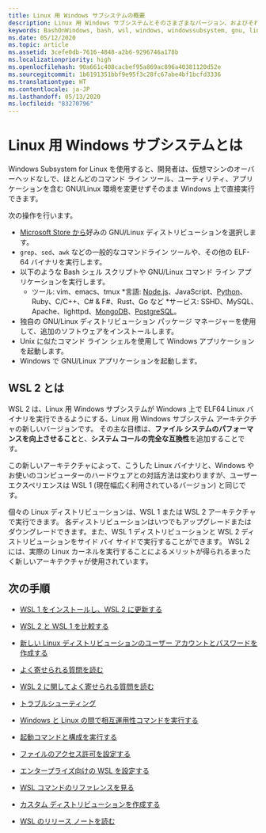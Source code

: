 ```yaml
---
title: Linux 用 Windows サブシステムの概要
description: Linux 用 Windows サブシステムとそのさまざまなバージョン、およびそれらの使用方法について説明します。
keywords: BashOnWindows, bash, wsl, windows, windowssubsystem, gnu, linux
ms.date: 05/12/2020
ms.topic: article
ms.assetid: 3cefe0db-7616-4848-a2b6-9296746a178b
ms.localizationpriority: high
ms.openlocfilehash: 90a661c408cacbef95a869ac896a40381120d52e
ms.sourcegitcommit: 1b6191351bbf9e95f3c28fc67abe4bf1bcfd3336
ms.translationtype: HT
ms.contentlocale: ja-JP
ms.lasthandoff: 05/13/2020
ms.locfileid: "83270796"
---
```

# <a name="what-is-the-windows-subsystem-for-linux"></a>Linux 用 Windows サブシステムとは

Windows Subsystem for Linux を使用すると、開発者は、仮想マシンのオーバーヘッドなしで、ほとんどのコマンド ライン ツール、ユーティリティ、アプリケーションを含む GNU/Linux 環境を変更せずそのまま Windows 上で直接実行できます。

次の操作を行います。

* [Microsoft Store から](https://aka.ms/wslstore)好みの GNU/Linux ディストリビューションを選択します。
* `grep`、`sed`、`awk` などの一般的なコマンドライン ツールや、その他の ELF-64 バイナリを実行します。
* 以下のような Bash シェル スクリプトや GNU/Linux コマンド ライン アプリケーションを実行します。  
    * ツール: vim、emacs、tmux *言語: [Node.js](https://docs.microsoft.com/windows/nodejs/setup-on-wsl2)、JavaScript、[Python](https://docs.microsoft.com/windows/python/web-frameworks)、Ruby、C/C++、C# & F#、Rust、Go など *サービス: SSHD、MySQL、Apache、lighttpd、[MongoDB](https://docs.microsoft.com/windows/nodejs/databases)、[PostgreSQL](https://docs.microsoft.com/windows/python/databases)。
* 独自の GNU/Linux ディストリビューション パッケージ マネージャーを使用して、追加のソフトウェアをインストールします。
* Unix に似たコマンド ライン シェルを使用して Windows アプリケーションを起動します。
* Windows で GNU/Linux アプリケーションを起動します。

## <a name="what-is-wsl-2"></a>WSL 2 とは

WSL 2 は、Linux 用 Windows サブシステムが Windows 上で ELF64 Linux バイナリを実行できるようにする、Linux 用 Windows サブシステム アーキテクチャの新しいバージョンです。 その主な目標は、**ファイル システムのパフォーマンスを向上させること**と、**システム コールの完全な互換性**を追加することです。

この新しいアーキテクチャによって、こうした Linux バイナリと、Windows やお使いのコンピューターのハードウェアとの対話方法は変わりますが、ユーザー エクスペリエンスは WSL 1 (現在幅広く利用されているバージョン) と同じです。

個々の Linux ディストリビューションは、WSL 1 または WSL 2 アーキテクチャで実行できます。 各ディストリビューションはいつでもアップグレードまたはダウングレードできます。また、WSL 1 ディストリビューションと WSL 2 ディストリビューションをサイド バイ サイドで実行することができます。 WSL 2 には、実際の Linux カーネルを実行することによるメリットが得られるまったく新しいアーキテクチャが使用されています。

## <a name="next-steps"></a>次の手順

* [WSL 1 をインストールし、WSL 2 に更新する](./install-win10.md)

* [WSL 2 と WSL 1 を比較する](./compare-versions.md)

* [新しい Linux ディストリビューションのユーザー アカウントとパスワードを作成する](./user-support.md)

* [よく寄せられる質問を読む](./faq.md)

* [WSL 2 に関してよく寄せられる質問を読む](./wsl2-faq.md)

* [トラブルシューティング](./troubleshooting.md)

* [Windows と Linux の間で相互運用性コマンドを実行する](./interop.md)

* [起動コマンドと構成を実行する](./wsl-config.md)

* [ファイルのアクセス許可を設定する](./file-permissions.md)

* [エンタープライズ向けの WSL を設定する](./enterprise.md)

* [WSL コマンドのリファレンスを見る](./reference.md)

* [カスタム ディストリビューションを作成する](./build-custom-distro.md)

* [WSL のリリース ノートを読む](./release-notes.md)
